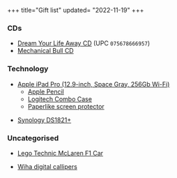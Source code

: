 +++
title="Gift list"
updated= "2022-11-19"
+++

### CDs
- [Dream Your Life Away CD](https://www.discogs.com/release/7992930) (UPC `075678666957`)
- [Mechanical Bull CD](https://www.discogs.com/master/599554?format=CD)

<!--### Clothes
- [Darn Tough Quarter Light socks](https://darntough.com/collections/mens-1-4-socks/products/mens-light-hiker-quarter-lightweight-hiking-sock-last-chance) ([military discount](https://darntough.com/pages/exclusive-discounts))
- [Patagonia beanie (Black)](https://www.patagonia.com/product/everyday-beanie/194187036997.html)
- [Patagonia Torrentshell (Black, Medium)](https://www.patagonia.com/product/mens-torrentshell-3l-rain-jacket/192964428010.html)

### Flat
- [Dyson v8](https://www.dyson.com/vacuum-cleaners/cordless/v8/absolute/silver-nickel)
- [IKEA glass container (14oz)](https://www.ikea.com/us/en/p/ikea-365-food-container-with-lid-round-glass-plastic-s09269094)
- [IKEA glass container (34oz)](https://www.ikea.com/us/en/p/ikea-365-food-container-with-lid-rectangular-glass-plastic-s89269071)
- [Lee Valley measuring spoons](https://www.leevalley.com/en-us/shop/kitchen/measurement/measuring-spoons/45139-spice-jar-measuring-spoons)
- [Lee Valley spatula](https://www.leevalley.com/en-us/shop/kitchen/cooking-utensils/spatulas/62804-stainless-steel-spatula)
- [Monoprice hight-adjustable desk frame](https://www.monoprice.com/product?p_id=36078)
- [Ove Glove](https://smile.amazon.com/dp/B0797DTFLM)
- [OXO wooden spoon](https://www.oxo.com/categories/cooking-and-baking/utensils/spoons-spatulas-turners/wooden-large-spoon.html)
- [Soehnle 915x (9150.03.040)](https://www.soehnle-professional.com/en/productgroup/details/589/)
- [Soehnle scale](https://www.leifheit.com/en-en/soehnle/analogue-personal-scales/17064/analogue-personal-scale-tempo-white/61098)
- [StreetCarvings San Diego](https://streetcarvings.com/products/san-diego-carving-map-coming-soon)
- [Vollrath cooking tongs](https://www.webstaurantstore.com/vollrath-4781622-jacobs-pride-16-hi-temp-stainless-steel-scalloped-tong-with-nylon-end-and-coated-handle/9224781622.html)

### Literature
- [A Mountaineer's Life](https://www.patagonia.com/a-mountaineers-life-by-allen-steck-hardcover-book/BK790.html)
- [Herman Miller: A Way of Living](https://bookshop.org/books/herman-miller-a-way-of-living/9780714875217) (ISBN `9780714875217`)
- [Life is Strange Vol. 6 (Paperback)](https://smile.amazon.com/gp/product/1787734757) (ISBN `9781787734757`)
- [Parks](https://standardsmanual.com/products/parks) (ISBN `9780578469829`)
- [The Art of Sound: A Visual History for Audiophiles](https://bookshop.org/books/the-art-of-sound-a-visual-history-for-audiophiles/9780500519288) (ISBN `9780500519288`) <!---->

### Technology
- [Apple iPad Pro (12.9-inch, Space Gray, 256Gb Wi-Fi)](https://www.apple.com/shop/buy-ipad/ipad-pro/12.9-inch-display-256gb-space-gray-wifi)
  - [Apple Pencil](https://www.apple.com/shop/product/MU8F2AM/A)
  - [Logitech Combo Case](https://www.logitech.com/en-us/products/ipad-keyboards/combo-touch-ipad.920-010097.html)
  - [Paperlike screen protector](https://paperlike.com/)
<!--- [Fujifilm X-T4 with 16-80mm](https://fujifilm-x.registria.com/products/0-74101-20231-1)<!---->
- [Synology DS1821+](https://bhpho.to/3tL3yus)

### Uncategorised
<!--- [Apple credits](https://www.apple.com/fr/shop/buy-giftcard/giftcard)
- [Backblaze credits](https://secure.backblaze.com/gift.htm)
- [CERN "Hydrogen" bottle](https://visit.cern/content/hydrogen) <!---->
- [Lego Technic McLaren F1 Car](https://www.lego.com/en-us/product/mclaren-formula-1-race-car-42141)
<!--- [PB 8321 B2](https://www.pbswisstools.com/en/tools/quality-hand-tools/torque-tools/product/pb-8321set-b2) <!---->
- [Wiha digital callipers](https://www.wiha.com/int/en/tools/measurement-tools/wiha-fibre-glass-reinforced-measuring-callipers/1120/callipers-digimax-digital?c=28)
<!--- [Wiha multimeter](https://www.wiha.com/int/en/tools/electro/measuring-equipment/1801/digital-multimeter-up-to-1-000-v-ac-cat-iv?c=28)
- [Wiha spanner set](https://www.wihatools.com/products/digital-caliper-digimax) <!---->

